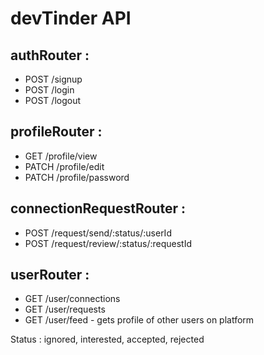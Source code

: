 # devTinder API

## authRouter :

- POST /signup
- POST /login
- POST /logout

## profileRouter :

- GET /profile/view
- PATCH /profile/edit
- PATCH /profile/password

## connectionRequestRouter :

- POST /request/send/:status/:userId
- POST /request/review/:status/:requestId

## userRouter :

- GET /user/connections
- GET /user/requests
- GET /user/feed - gets profile of other users on platform

Status : ignored, interested, accepted, rejected
